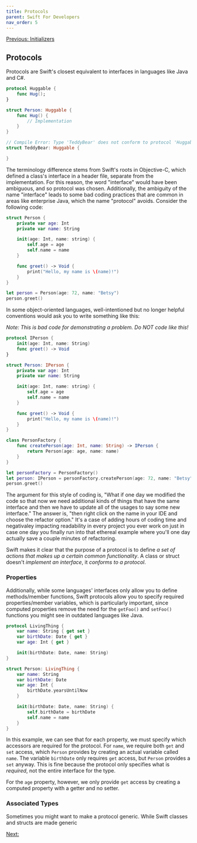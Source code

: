```yaml
---
title: Protocols
parent: Swift For Developers
nav_order: 5
---
```

[Previous: Initializers](4-initializers.md)
## Protocols
Protocols are Swift's closest equivalent to interfaces in languages like Java and C#.

```Swift
protocol Huggable {
    func Hug();
}

struct Person: Huggable {
    func Hug() {
        // Implementation
    }
}

// Compile Error: Type 'TeddyBear' does not conform to protocol 'Huggable'
struct TeddyBear: Huggable {

}
```

The terminology difference stems from Swift's roots in Objective-C, which defined a class's interface in a header file, separate from the implementation. For this reason, the word "interface" would have been ambiguous, and so protocol was chosen. Additionally, the ambiguity of the name "interface" leads to some bad coding practices that are common in areas like enterprise Java, which the name "protocol" avoids. Consider the following code:

```Swift
struct Person {
    private var age: Int
    private var name: String

    init(age: Int, name: string) {
        self.age = age
        self.name = name
    }

    func greet() -> Void {
        print("Hello, my name is \(name)!")
    }
}

let person = Person(age: 72, name: "Betsy")
person.greet()
```

In some object-oriented languages, well-intentioned but no longer helpful conventions would ask you to write something like this:

_Note: This is bad code for demonstrating a problem. Do NOT code like this!_
```Swift
protocol IPerson {
    init(age: Int, name: String)
    func greet() -> Void
}

struct Person: IPerson {
    private var age: Int
    private var name: String

    init(age: Int, name: string) {
        self.age = age
        self.name = name
    }

    func greet() -> Void {
        print("Hello, my name is \(name)!")
    }
}

class PersonFactory {
    func createPerson(age: Int, name: String) -> IPerson {
        return Person(age: age, name: name)
    }
}

let personFactory = PersonFactory()
let person: IPerson = personFactory.createPerson(age: 72, name: "Betsy")
person.greet()
```

The argument for this style of coding is, "What if one day we modified the code so that now we need additional kinds of things that have the same interface and then we have to update all of the usages to say some new interface." The answer is, "then right click on the name in your IDE and choose the refactor option." It's a case of adding hours of coding time and negativaley impacting readability in every project you ever work on just in case one day you finally run into that ethereal example where you'll one day actually save a couple minutes of refactoring.

Swift makes it clear that the purpose of a protocol is to define _a set of actions that makes up a certain common functionality_. A class or struct doesn't _implement an interface_, it _conforms to a protocol_.


### Properties
Additionally, while some languages' interfaces only allow you to define methods/member functions, Swift protocols allow you to specify required properties/member variables, which is particularly important, since computed properties remove the need for the `getFoo()` and `setFoo()` functions you might see in outdated languages like Java.

```Swift
protocol LivingThing {
    var name: String { get set }
    var birthDate: Date { get }
    var age: Int { get }

    init(birthDate: Date, name: String)
}

struct Person: LivingThing {
    var name: String
    var birthDate: Date
    var age: Int {
        birthDate.yearsUntilNow
    }

    init(birthDate: Date, name: String) {
        self.birthDate = birthDate
        self.name = name
    }
}
```

In this example, we can see that for each property, we must specify which accessors are required for the protocol. For `name`, we require both `get` and `set` access, which `Person` provides by creating an actual variable called `name`. The variable `birthDate` only requires `get` access, but `Person` provides a `set` anyway. This is fine because the protocol only specifies what is _required_, not the entire interface for the type.

For the `age` property, however, we only provide `get` access by creating a computed property with a getter and no setter.

### Associated Types
Sometimes you might want to make a protocol generic. While Swift classes and structs are made generic 


[Next: ](6-.md)
